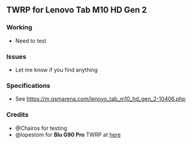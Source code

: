 ## TWRP for Lenovo Tab M10 HD Gen 2

### Working
- Need to test

### Issues
- Let me know if you find anything


### Specifications
- See https://m.gsmarena.com/lenovo_tab_m10_hd_gen_2-10406.php

### Credits
- @Chairos for testing
- @lopestom for **Blu G90 Pro** TWRP at [here](https://github.com/lopestom/device_TWRP-PBRP_BLU_G0370WW)
